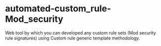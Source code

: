 # automated-custom_rule-Mod_security
Web tool by which you can developed any custom rule sets (Mod security rule signatures) using Custom rule generic template methodology.

